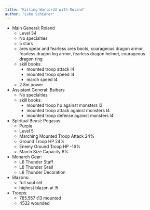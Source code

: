 ```yaml
---
title: 'Killing Warlord3 with Roland'
author: 'Luke Schierer'
---
```


- Main General: Roland
  - Level 34
  - No specialties
  - 5 stars
  - ares spear and fearless ares boots, courageous dragon armor, fearless dragon leg armor, fearless dragon helmet, courageous dragon ring
  - skill books:
    - mounted troop attack l4
    - mounted troop speed l4
    - march speed l4
  - 2.8m power
- Assistant General: Baibars
  - No specialties
  - skill books:
    - mounted troop hp against monsters l2
    - mounted troop attack against monsters l4
    - mounted troop defense against monsters l4
- Spiritual Beast: Pegasus
  - Purple
  - Level 5
  - Marching Mounted Troop Attack 24%
  - Ground Troop HP 24%
  - Enemy Ground Troop HP -16%
  - March Size Capacity 8%
- Monarch Gear:
  - L8 Thunder Staff
  - L8 Thunder Grail
  - L8 Thunder Decoration
- Blazons:
  - full soul set
  - highest blazon at l5
- Troops:
  - 785,557 t13 mounted
  - 4532 wounded
